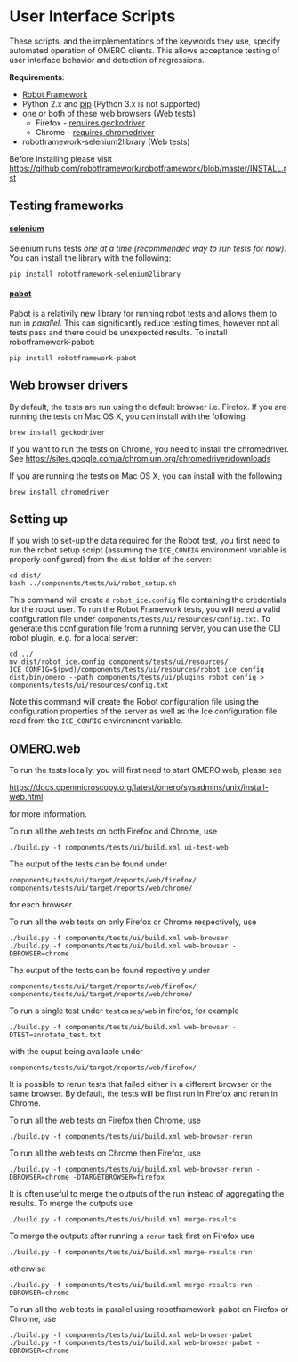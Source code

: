 User Interface Scripts
======================

These scripts, and the implementations of the keywords they use,
specify automated operation of OMERO clients. This allows acceptance
testing of user interface behavior and detection of regressions.

**Requirements**:
 * [Robot Framework](http://robotframework.org)
 * Python 2.x and [pip](https://pip.pypa.io/en/stable/) (Python 3.x is not supported)
 * one or both of these web browsers (Web tests)
    + Firefox - [requires geckodriver](#web-browser-drivers)
    + Chrome - [requires chromedriver](#web-browser-drivers)
 * robotframework-selenium2library (Web tests)

Before installing please visit
https://github.com/robotframework/robotframework/blob/master/INSTALL.rst

Testing frameworks
------------------

#### [selenium](http://github.com/rtomac/robotframework-selenium2library)

Selenium runs tests _one at a time (recommended way to run tests for now)_.
You can install the library with the following:

```
pip install robotframework-selenium2library
```

#### [pabot](https://github.com/mkorpela/pabot/)

Pabot is a relativily new library for running robot tests and allows them to run in _parallel_.
This can significantly reduce testing times, however not all tests pass and there could be
unexpected results. To install robotframework-pabot:

``` 
pip install robotframework-pabot
```

Web browser drivers
-------------------

By default, the tests are run using the default browser i.e. Firefox.
If you are running the tests on Mac OS X, you can install with the following

```
brew install geckodriver
```

If you want to run the tests on Chrome, you need to install the chromedriver.
See https://sites.google.com/a/chromium.org/chromedriver/downloads

If you are running the tests on Mac OS X, you can install with the following

```
brew install chromedriver
```

Setting up
----------

If you wish to set-up the data required for the Robot test, you first need to
run the robot setup script (assuming the `ICE_CONFIG` environment variable is
properly configured) from the `dist` folder of the server:

```
cd dist/
bash ../components/tests/ui/robot_setup.sh
```

This command will create a `robot_ice.config` file containing the credentials
for the robot user. To run the Robot Framework tests, you will need a valid
configuration file under ``components/tests/ui/resources/config.txt``. To
generate this configuration file from a running server, you can use the CLI
robot plugin, e.g. for a  local server:

```
cd ../
mv dist/robot_ice.config components/tests/ui/resources/
ICE_CONFIG=$(pwd)/components/tests/ui/resources/robot_ice.config dist/bin/omero --path components/tests/ui/plugins robot config > components/tests/ui/resources/config.txt
```

Note this command will create the Robot configuration file using the
configuration properties of the server as well as the Ice configuration file
read from the `ICE_CONFIG` environment variable.


OMERO.web
---------

To run the tests locally, you will first need to start OMERO.web, please see

https://docs.openmicroscopy.org/latest/omero/sysadmins/unix/install-web.html

for more information.

To run all the web tests on both Firefox and Chrome, use

```
./build.py -f components/tests/ui/build.xml ui-test-web
```

The output of the tests can be found under

```
components/tests/ui/target/reports/web/firefox/
components/tests/ui/target/reports/web/chrome/
```

for each browser.

To run all the web tests on only Firefox or Chrome respectively, use

```
./build.py -f components/tests/ui/build.xml web-browser
./build.py -f components/tests/ui/build.xml web-browser -DBROWSER=chrome
```

The output of the tests can be found repectively under

```
components/tests/ui/target/reports/web/firefox/
components/tests/ui/target/reports/web/chrome/
```

To run a single test under `testcases/web` in firefox, for example

```
./build.py -f components/tests/ui/build.xml web-browser -DTEST=annotate_test.txt
```

with the ouput being available under

```
components/tests/ui/target/reports/web/firefox/
```

It is possible to rerun tests that failed either in a different browser or the same browser.
By default, the tests will be first run in Firefox and rerun in Chrome.

To run all the web tests on Firefox then Chrome, use

```
./build.py -f components/tests/ui/build.xml web-browser-rerun
```

To run all the web tests on Chrome then Firefox, use

```
./build.py -f components/tests/ui/build.xml web-browser-rerun -DBROWSER=chrome -DTARGETBROWSER=firefox
```

It is often useful to merge the outputs of the run instead of aggregating the results.
To merge the outputs use

```
./build.py -f components/tests/ui/build.xml merge-results
```

To merge the outputs after running a `rerun` task first on Firefox use

```
./build.py -f components/tests/ui/build.xml merge-results-run
```

otherwise

```
./build.py -f components/tests/ui/build.xml merge-results-run -DBROWSER=chrome
```

To run all the web tests in parallel using robotframework-pabot on Firefox or Chrome, use

```
./build.py -f components/tests/ui/build.xml web-browser-pabot
./build.py -f components/tests/ui/build.xml web-browser-pabot -DBROWSER=chrome
```
